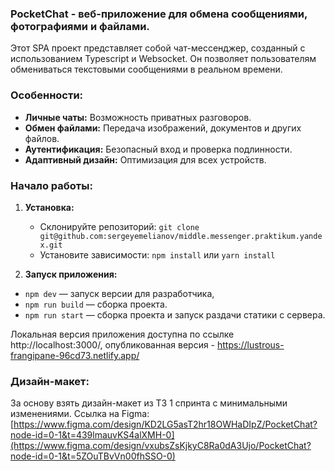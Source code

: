 ### PocketChat - веб-приложение для обмена сообщениями, фотографиями и файлами.

Этот SPA проект представляет собой чат-мессенджер, созданный с использованием Typescript и Websocket. 
Он позволяет пользователям обмениваться текстовыми сообщениями в реальном времени.

### Особенности:
- **Личные чаты:** Возможность приватных разговоров.
- **Обмен файлами:** Передача изображений, документов и других файлов.
- **Аутентификация:** Безопасный вход и проверка подлинности.
- **Адаптивный дизайн:** Оптимизация для всех устройств.

### Начало работы:
1. **Установка:**
   - Склонируйте репозиторий: `git clone git@github.com:sergeyemelianov/middle.messenger.praktikum.yandex.git`
   - Установите зависимости: `npm install` или `yarn install`

2. **Запуск приложения:**
- `npm dev` — запуск версии для разработчика,
- `npm run build` — сборка проекта.
- `npm run start` — сборка проекта и запуск раздачи статики с сервера.

Локальная версия приложения доступна по ссылке http://localhost:3000/, опубликованная версия - https://lustrous-frangipane-96cd73.netlify.app/

### Дизайн-макет:
За основу взять дизайн-макет из ТЗ 1 спринта с минимальными изменениями.
Ссылка на Figma: [https://www.figma.com/design/KD2LG5asT2hr18OWHaDIpZ/PocketChat?node-id=0-1&t=439lmauvKS4alXMH-0](https://www.figma.com/design/vxubsZsKjkyC8Ra0dA3Ujo/PocketChat?node-id=0-1&t=5ZOuTBvVn00fhSSO-0)

